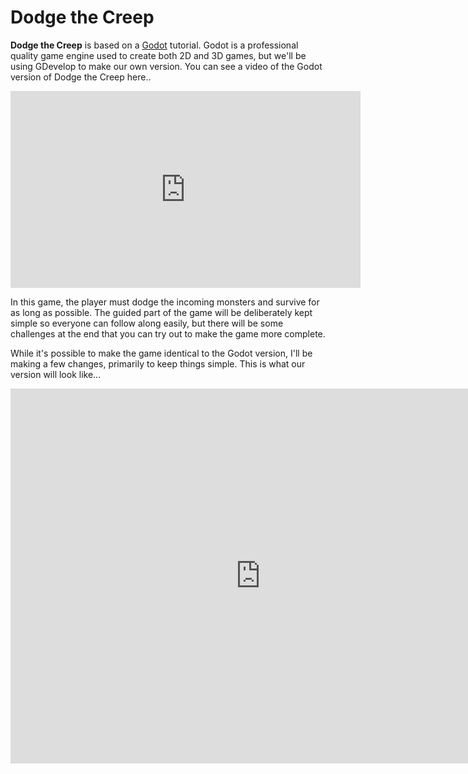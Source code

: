 # Dodge the Creep

**Dodge the Creep** is based on a [Godot](https://godotengine.org/) tutorial. Godot is a professional quality game engine used to create both 2D and 3D games, but we'll be using GDevelop to make our own version. You can see a video of the Godot version of Dodge the Creep here..

<iframe width="560" height="315" src="https://www.youtube.com/embed/uPoLKQG0gmw?start=19" title="YouTube video player" frameborder="0" allow="accelerometer; autoplay; clipboard-write; encrypted-media; gyroscope; picture-in-picture" allowfullscreen></iframe>

In this game, the player must dodge the incoming monsters and survive for as long as possible. The guided part of the game will be deliberately kept simple so everyone can follow along easily, but there will be some challenges at the end that you can try out to make the game more complete.

While it's possible to make the game identical to the Godot version, I'll be making a few changes, primarily to keep things simple.
This is what our version will look like...

<iframe width="800" height="600" src="https://games.accelerateworkshop.com/dodge/" title="Dodge the Creep" frameborder="0"></iframe>

